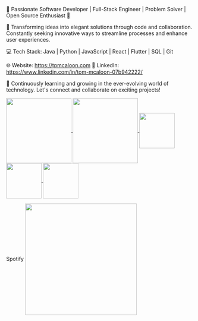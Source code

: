 🚀 Passionate Software Developer | Full-Stack Engineer | Problem Solver | Open Source Enthusiast 🌟

🎯 Transforming ideas into elegant solutions through code and collaboration. Constantly seeking innovative ways to streamline processes and enhance user experiences.

💻 Tech Stack: Java | Python | JavaScript | React | Flutter | SQL | Git

🌐 Website: https://tpmcaloon.com
🔗 LinkedIn: https://www.linkedin.com/in/tom-mcaloon-07b942222/

🌱 Continuously learning and growing in the ever-evolving world of technology. Let's connect and collaborate on exciting projects!

<a href="https://github.com/tpmcaloon">
  <img height="175" align="center" src="https://github-readme-stats.vercel.app/api?username=tpmcaloon&show_icons=true&theme=react&hide_title=true&include_all_commits=true&rank_icon=github&count_private=true" />
</a>
<a href="https://github.com/tpmcaloon">
  <img height="175" align="center" src="https://github-readme-stats.vercel.app/api/top-langs?username=tpmcaloon&layout=compact&langs_count=8&show_icons=true&theme=react" />
</a>

<a href="https://github.com/tpmcaloon">
  <img height="95" align="center" src="https://github-readme-stats.vercel.app/api/pin/?username=tpmcaloon&repo=tpmcaloon&theme=react" />
</a>
<a href="https://github.com/tpmcaloon">
  <img height="95" align="center" src="https://github-readme-stats.vercel.app/api/pin/?username=tpmcaloon&repo=tpmcaloon&theme=react" />
</a>
<a href="https://github.com/tpmcaloon">
  <img height="95" align="center" src="https://github-readme-stats.vercel.app/api/pin/?username=tpmcaloon&repo=tpmcaloon&theme=react" />
</a>

Spotify
<img height=300 align="center" src="https://spotify-github-profile.vercel.app/api/view?uid=tpmcaloon98&cover_image=true&theme=novatorem&show_offline=true&background_color=121212&interchange=false&bar_color=53b14f&bar_color_cover=false" />
<!---
tpmcaloon/tpmcaloon is a ✨ special ✨ repository because its `README.md` (this file) appears on your GitHub profile.
You can click the Preview link to take a look at your changes.
--->
